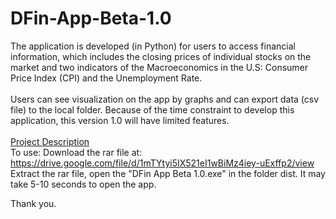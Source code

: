 # DFin-App-Beta-1.0
The application is developed (in Python) for users to access financial information, which includes the closing prices of individual stocks on the market and two indicators of the Macroeconomics in the U.S: Consumer Price Index (CPI) and the Unemployment Rate. <br /> <br />
Users can see visualization on the app by graphs and can export data (csv file) to the local folder. Because of the time constraint to develop this application, this version 1.0 will have limited features. <br /> <br />
[Project Description](https://drive.google.com/file/d/18r86FgpYEx1TauRBwVlr_s1-8HV70h74/view)<br />
To use: Download the rar file at: https://drive.google.com/file/d/1mTYtyi5IX521eI1wBiMz4iey-uExffp2/view <br />
Extract the rar file, open the "DFin App Beta 1.0.exe" in the folder dist. It may take 5-10 seconds to open the app. <br />

Thank you.
